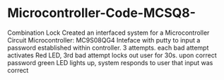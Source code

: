 # Microcontroller-Code-MCSQ8-
Combination Lock
Created an interfaced system for a Microcontroller Circuit
Microcontroller: MC9S08QG4
Inteface with putty to input a password established within controller. 3 attempts. each bad attempt activates Red LED, 3rd bad attempt locks out user for 30s. upon correct password green LED lights up, system responds to user that input was correct 

